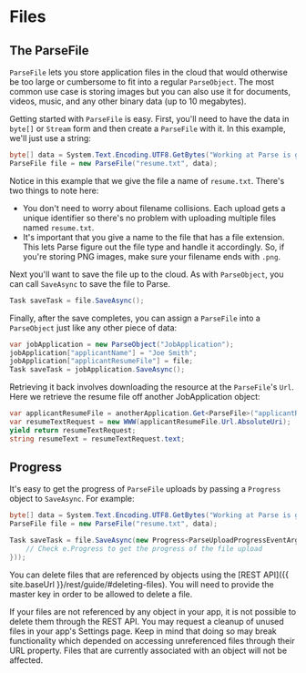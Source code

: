# Files

## The ParseFile

`ParseFile` lets you store application files in the cloud that would otherwise be too large or cumbersome to fit into a regular `ParseObject`. The most common use case is storing images but you can also use it for documents, videos, music, and any other binary data (up to 10 megabytes).

Getting started with `ParseFile` is easy. First, you'll need to have the data in `byte[]` or `Stream` form and then create a `ParseFile` with it. In this example, we'll just use a string:

```cs
byte[] data = System.Text.Encoding.UTF8.GetBytes("Working at Parse is great!");
ParseFile file = new ParseFile("resume.txt", data);
```

Notice in this example that we give the file a name of `resume.txt`. There's two things to note here:

*   You don't need to worry about filename collisions. Each upload gets a unique identifier so there's no problem with uploading multiple files named `resume.txt`.
*   It's important that you give a name to the file that has a file extension. This lets Parse figure out the file type and handle it accordingly. So, if you're storing PNG images, make sure your filename ends with `.png`.

Next you'll want to save the file up to the cloud. As with `ParseObject`, you can call `SaveAsync` to save the file to Parse.

```cs
Task saveTask = file.SaveAsync();
```

Finally, after the save completes, you can assign a `ParseFile` into a `ParseObject` just like any other piece of data:

```cs
var jobApplication = new ParseObject("JobApplication");
jobApplication["applicantName"] = "Joe Smith";
jobApplication["applicantResumeFile"] = file;
Task saveTask = jobApplication.SaveAsync();
```

Retrieving it back involves downloading the resource at the `ParseFile`'s `Url`. Here we retrieve the resume file off another JobApplication object:

```cs
var applicantResumeFile = anotherApplication.Get<ParseFile>("applicantResumeFile");
var resumeTextRequest = new WWW(applicantResumeFile.Url.AbsoluteUri);
yield return resumeTextRequest;
string resumeText = resumeTextRequest.text;
```

## Progress

It's easy to get the progress of `ParseFile` uploads by passing a `Progress` object to `SaveAsync`. For example:

```cs
byte[] data = System.Text.Encoding.UTF8.GetBytes("Working at Parse is great!");
ParseFile file = new ParseFile("resume.txt", data);

Task saveTask = file.SaveAsync(new Progress<ParseUploadProgressEventArgs>(e => {
    // Check e.Progress to get the progress of the file upload
}));
```

You can delete files that are referenced by objects using the [REST API]({{ site.baseUrl }}/rest/guide/#deleting-files). You will need to provide the master key in order to be allowed to delete a file.

If your files are not referenced by any object in your app, it is not possible to delete them through the REST API. You may request a cleanup of unused files in your app's Settings page. Keep in mind that doing so may break functionality which depended on accessing unreferenced files through their URL property. Files that are currently associated with an object will not be affected.

